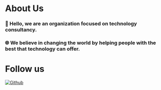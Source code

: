 # About Us
### 👋 Hello, we are an organization focused on technology consultancy.
### 🌐 We believe in changing the world by helping people with the best that technology can offer.

# Follow us
[![Github](https://img.shields.io/github/followers/APandSons?label=Follow&style=social)](https://github.com/APandSons)
